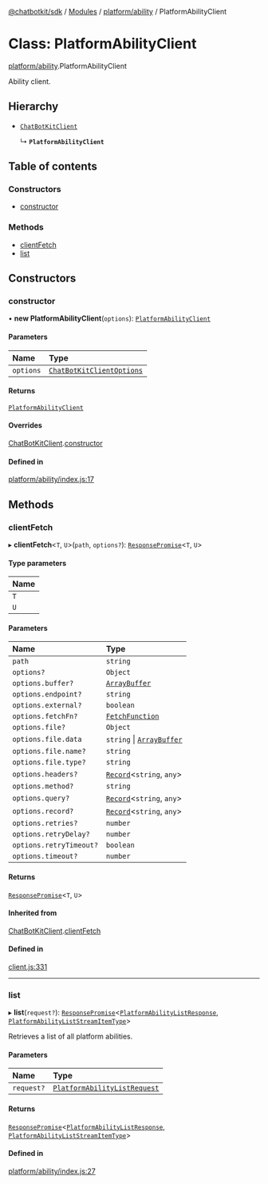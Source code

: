 [@chatbotkit/sdk](../README.md) / [Modules](../modules.md) / [platform/ability](../modules/platform_ability.md) / PlatformAbilityClient

# Class: PlatformAbilityClient

[platform/ability](../modules/platform_ability.md).PlatformAbilityClient

Ability client.

## Hierarchy

- [`ChatBotKitClient`](client.ChatBotKitClient.md)

  ↳ **`PlatformAbilityClient`**

## Table of contents

### Constructors

- [constructor](platform_ability.PlatformAbilityClient.md#constructor)

### Methods

- [clientFetch](platform_ability.PlatformAbilityClient.md#clientfetch)
- [list](platform_ability.PlatformAbilityClient.md#list)

## Constructors

### constructor

• **new PlatformAbilityClient**(`options`): [`PlatformAbilityClient`](platform_ability.PlatformAbilityClient.md)

#### Parameters

| Name | Type |
| :------ | :------ |
| `options` | [`ChatBotKitClientOptions`](../interfaces/client.ChatBotKitClientOptions.md) |

#### Returns

[`PlatformAbilityClient`](platform_ability.PlatformAbilityClient.md)

#### Overrides

[ChatBotKitClient](client.ChatBotKitClient.md).[constructor](client.ChatBotKitClient.md#constructor)

#### Defined in

[platform/ability/index.js:17](https://github.com/chatbotkit/node-sdk/blob/main/packages/sdk/src/platform/ability/index.js#L17)

## Methods

### clientFetch

▸ **clientFetch**\<`T`, `U`\>(`path`, `options?`): [`ResponsePromise`](client.ResponsePromise.md)\<`T`, `U`\>

#### Type parameters

| Name |
| :------ |
| `T` |
| `U` |

#### Parameters

| Name | Type |
| :------ | :------ |
| `path` | `string` |
| `options?` | `Object` |
| `options.buffer?` | [`ArrayBuffer`]( https://developer.mozilla.org/docs/Web/JavaScript/Reference/Global_Objects/ArrayBuffer ) |
| `options.endpoint?` | `string` |
| `options.external?` | `boolean` |
| `options.fetchFn?` | [`FetchFunction`](../modules/client.md#fetchfunction) |
| `options.file?` | `Object` |
| `options.file.data` | `string` \| [`ArrayBuffer`]( https://developer.mozilla.org/docs/Web/JavaScript/Reference/Global_Objects/ArrayBuffer ) |
| `options.file.name?` | `string` |
| `options.file.type?` | `string` |
| `options.headers?` | [`Record`]( https://www.typescriptlang.org/docs/handbook/utility-types.html#recordkeys-type )\<`string`, `any`\> |
| `options.method?` | `string` |
| `options.query?` | [`Record`]( https://www.typescriptlang.org/docs/handbook/utility-types.html#recordkeys-type )\<`string`, `any`\> |
| `options.record?` | [`Record`]( https://www.typescriptlang.org/docs/handbook/utility-types.html#recordkeys-type )\<`string`, `any`\> |
| `options.retries?` | `number` |
| `options.retryDelay?` | `number` |
| `options.retryTimeout?` | `boolean` |
| `options.timeout?` | `number` |

#### Returns

[`ResponsePromise`](client.ResponsePromise.md)\<`T`, `U`\>

#### Inherited from

[ChatBotKitClient](client.ChatBotKitClient.md).[clientFetch](client.ChatBotKitClient.md#clientfetch)

#### Defined in

[client.js:331](https://github.com/chatbotkit/node-sdk/blob/main/packages/sdk/src/client.js#L331)

___

### list

▸ **list**(`request?`): [`ResponsePromise`](client.ResponsePromise.md)\<[`PlatformAbilityListResponse`](../modules/platform_ability_v1.md#platformabilitylistresponse), [`PlatformAbilityListStreamItemType`](../modules/platform_ability_v1.md#platformabilityliststreamitemtype)\>

Retrieves a list of all platform abilities.

#### Parameters

| Name | Type |
| :------ | :------ |
| `request?` | [`PlatformAbilityListRequest`](../modules/platform_ability_v1.md#platformabilitylistrequest) |

#### Returns

[`ResponsePromise`](client.ResponsePromise.md)\<[`PlatformAbilityListResponse`](../modules/platform_ability_v1.md#platformabilitylistresponse), [`PlatformAbilityListStreamItemType`](../modules/platform_ability_v1.md#platformabilityliststreamitemtype)\>

#### Defined in

[platform/ability/index.js:27](https://github.com/chatbotkit/node-sdk/blob/main/packages/sdk/src/platform/ability/index.js#L27)
